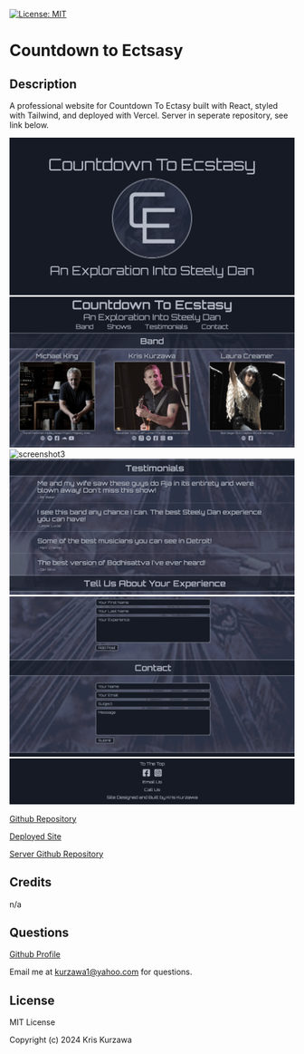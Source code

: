 [![License: MIT](https://img.shields.io/badge/License-MIT-yellow.svg)](https://opensource.org/licenses/MIT)
# Countdown to Ectsasy

## Description
A professional website for Countdown To Ectasy built with React, styled with Tailwind, and deployed with Vercel.  Server in seperate repository, see link below.


![screenshot1](https://github.com/KKurzawa/countdown-to-ecstasy/blob/main/public/Screenshot1.png)
![screenshot2](https://github.com/KKurzawa/countdown-to-ecstasy/blob/main/public/Screenshot2.png)
![screenshot3](https://github.com/KKurzawa/countdown-to-ecstasy/blob/main/public/Screenshot3.png)
![screenshot4](https://github.com/KKurzawa/countdown-to-ecstasy/blob/main/public/Screenshot4.png)
![screenshot5](https://github.com/KKurzawa/countdown-to-ecstasy/blob/main/public/Screenshot5.png)
![screenshot6](https://github.com/KKurzawa/countdown-to-ecstasy/blob/main/public/Screenshot6.png)

[Github Repository](https://github.com/KKurzawa/countdown-to-ecstasy)

[Deployed Site](https://www.countdowntoecstasydetroit.com/)

[Server Github Repository](https://github.com/KKurzawa/countdown-to-ecstasy-server)

## Credits

n/a

## Questions

[Github Profile](https://github.com/KKurzawa)

Email me at kurzawa1@yahoo.com for questions.

## License

MIT License

Copyright (c) 2024 Kris Kurzawa